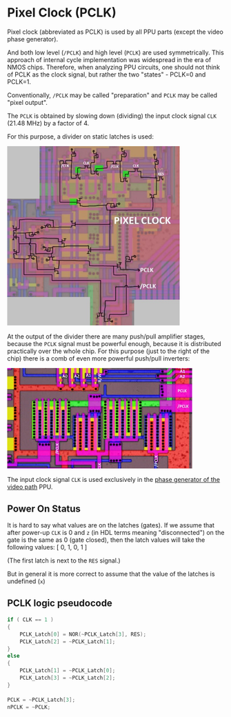 # Pixel Clock (PCLK)

Pixel clock (abbreviated as PCLK) is used by all PPU parts (except the video phase generator).

And both low level (`/PCLK`) and high level (`PCLK`) are used symmetrically. This approach of internal cycle implementation was widespread in the era of NMOS chips. Therefore, when analyzing PPU circuits, one should not think of PCLK as the clock signal, but rather the two "states" - PCLK=0 and PCLK=1.

Conventionally, `/PCLK` may be called "preparation" and `PCLK` may be called "pixel output".

The `PCLK` is obtained by slowing down (dividing) the input clock signal `CLK` (21.48 MHz) by a factor of 4.

For this purpose, a divider on static latches is used:

<img src="/BreakingNESWiki/imgstore/pclk.jpg" width="400px">

At the output of the divider there are many push/pull amplifier stages, because the `PCLK` signal must be powerful enough, because it is distributed practically over the whole chip. For this purpose (just to the right of the chip) there is a comb of even more powerful push/pull inverters:

![pclk_amp](/BreakingNESWiki/imgstore/pclk_amp.jpg)

The input clock signal `CLK` is used exclusively in the [phase generator of the video path](video_out.md) PPU.

## Power On Status

It is hard to say what values are on the latches (gates). If we assume that after power-up `CLK` is 0 and `z` (in HDL terms meaning "disconnected") on the gate is the same as 0 (gate closed), then the latch values will take the following values: [ 0, 1, 0, 1 ]

(The first latch is next to the `RES` signal.)

But in general it is more correct to assume that the value of the latches is undefined (`x`)

## PCLK logic pseudocode

```c
if ( CLK == 1 )
{
    PCLK_Latch[0] = NOR(~PCLK_Latch[3], RES);
    PCLK_Latch[2] = ~PCLK_Latch[1];
}
else
{
    PCLK_Latch[1] = ~PCLK_Latch[0];
    PCLK_Latch[3] = ~PCLK_Latch[2];
}

PCLK = ~PCLK_Latch[3];
nPCLK = ~PCLK;
```
